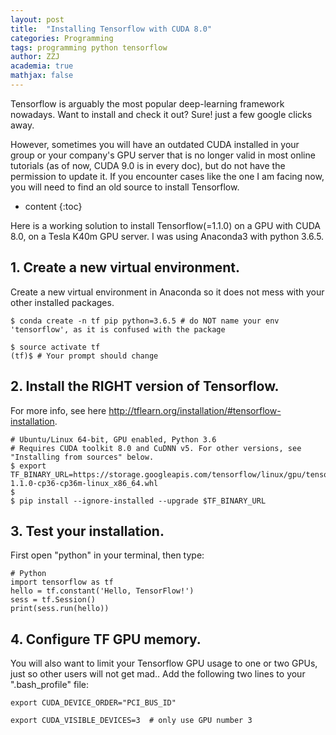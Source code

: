 ```yaml
---
layout: post
title:  "Installing Tensorflow with CUDA 8.0"
categories: Programming
tags: programming python tensorflow
author: ZZJ
academia: true
mathjax: false
---
```


Tensorflow is arguably the most popular deep-learning framework nowadays. Want to install and check it out? Sure! just a few google clicks away.

However, sometimes you will have an outdated CUDA installed in your group or your company's GPU server that is no longer valid in most online tutorials (as of now, CUDA 9.0 is in every doc), but do not have the permission to update it. If you encounter cases like the one I am facing now, you will need to find an old source to install Tensorflow.



* content
{:toc}

Here is a working solution to install Tensorflow(=1.1.0) on a GPU with CUDA 8.0, on a Tesla K40m GPU server. I was using Anaconda3 with python 3.6.5.

## 1. Create a new virtual environment.

Create a new virtual environment in Anaconda so it does not mess with your other installed packages.

```
$ conda create -n tf pip python=3.6.5 # do NOT name your env 'tensorflow', as it is confused with the package

$ source activate tf
(tf)$ # Your prompt should change
```

## 2. Install the RIGHT version of Tensorflow. 

For more info, see here http://tflearn.org/installation/#tensorflow-installation.
```
# Ubuntu/Linux 64-bit, GPU enabled, Python 3.6
# Requires CUDA toolkit 8.0 and CuDNN v5. For other versions, see "Installing from sources" below.
$ export TF_BINARY_URL=https://storage.googleapis.com/tensorflow/linux/gpu/tensorflow_gpu-1.1.0-cp36-cp36m-linux_x86_64.whl
$
$ pip install --ignore-installed --upgrade $TF_BINARY_URL
```

## 3. Test your installation. 

First open "python" in your terminal, then type:
```
# Python
import tensorflow as tf
hello = tf.constant('Hello, TensorFlow!')
sess = tf.Session()
print(sess.run(hello))
```

## 4. Configure TF GPU memory.
You will also want to limit your Tensorflow GPU usage to one or two GPUs, just so other users will not get mad.. Add the following two lines to your ".bash_profile" file:

```
export CUDA_DEVICE_ORDER="PCI_BUS_ID"

export CUDA_VISIBLE_DEVICES=3  # only use GPU number 3
```